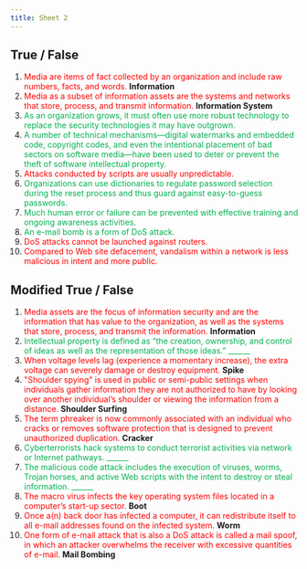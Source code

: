 ```yaml
---
title: Sheet 2
---
```

## **True / False**

1. <span style="color:rgb(255, 0, 0)">Media are items of fact collected by an organization and include raw numbers, facts, and words.</span> **Information**
2. <span style="color:rgb(255, 0, 0)">Media as a subset of information assets are the systems and networks that store, process, and transmit information.</span> **Information System**
3. <span style="color:rgb(0, 176, 80)">As an organization grows, it must often use more robust technology to replace the security technologies it may have outgrown.</span>
4. <span style="color:rgb(0, 176, 80)">A number of technical mechanisms—digital watermarks and embedded code, copyright codes, and even the intentional placement of bad sectors on software media—have been used to deter or prevent the theft of software intellectual property.</span>
5. <span style="color:rgb(255, 0, 0)">Attacks conducted by scripts are usually unpredictable.</span>
6. <span style="color:rgb(0, 176, 80)">Organizations can use dictionaries to regulate password selection during the reset process and thus guard against easy-to-guess passwords.</span>
7. <span style="color:rgb(0, 176, 80)">Much human error or failure can be prevented with effective training and ongoing awareness activities.</span>
8. <span style="color:rgb(0, 176, 80)">An e-mail bomb is a form of DoS attack.</span>
9. <span style="color:rgb(255, 0, 0)">DoS attacks cannot be launched against routers.</span>
10. <span style="color:rgb(255, 0, 0)">Compared to Web site defacement, vandalism within a network is less malicious in intent and more public.</span>

## **Modified True / False**

1. <span style="color:rgb(255, 0, 0)">Media assets are the focus of information security and are the information that has value to the organization, as well as the systems that store, process, and transmit the information. </span>**Information**
2. <span style="color:rgb(0, 176, 80)">Intellectual property is defined as “the creation, ownership, and control of ideas as well as the representation of those ideas.” ______</span>
3. <span style="color:rgb(255, 0, 0)">When voltage levels lag (experience a momentary increase), the extra voltage can severely damage or destroy equipment.</span> **Spike**
4. <span style="color:rgb(255, 0, 0)">"Shoulder spying" is used in public or semi-public settings when individuals gather information they are not authorized to have by looking over another individual’s shoulder or viewing the information from a distance.</span> **Shoulder Surfing**
5. <span style="color:rgb(255, 0, 0)">The term phreaker is now commonly associated with an individual who cracks or removes software protection that is designed to prevent unauthorized duplication.</span> **Cracker**
6. <span style="color:rgb(0, 176, 80)">Cyberterrorists hack systems to conduct terrorist activities via network or Internet pathways. ______</span>
7. <span style="color:rgb(0, 176, 80)">The malicious code attack includes the execution of viruses, worms, Trojan horses, and active Web scripts with the intent to destroy or steal information. ______</span>
8. <span style="color:rgb(255, 0, 0)">The macro virus infects the key operating system files located in a computer’s start-up sector. </span> **Boot**
9. <span style="color:rgb(255, 0, 0)">Once a(n) back door has infected a computer, it can redistribute itself to all e-mail addresses found on the infected system.</span> **Worm**
10. <span style="color:rgb(255, 0, 0)">One form of e-mail attack that is also a DoS attack is called a mail spoof, in which an attacker overwhelms the receiver with excessive quantities of e-mail. </span> **Mail Bombing**